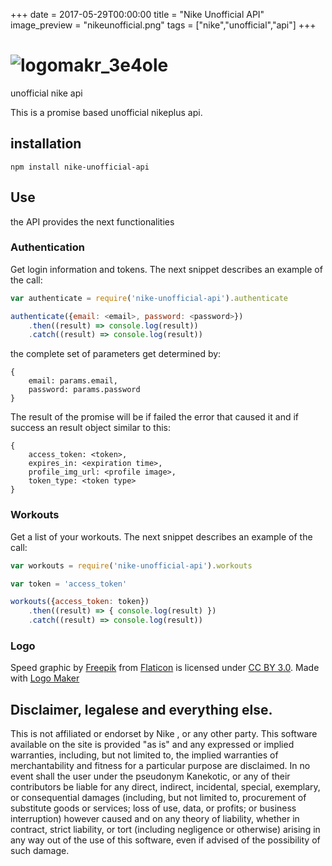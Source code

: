 +++
date = 2017-05-29T00:00:00
title = "Nike Unofficial API"
image_preview = "nikeunofficial.png"
tags = ["nike","unofficial","api"]
+++
# ![logomakr_3e4ole](https://cloud.githubusercontent.com/assets/3071208/22865444/590b48ae-f12a-11e6-921c-f7a9c4b5dd48.png)
unofficial nike api

This is a promise based unofficial nikeplus api.

## installation 

```
npm install nike-unofficial-api
```

## Use

the API provides the next functionalities

### Authentication

Get login information and tokens. The next snippet describes an example of the call:

```js
var authenticate = require('nike-unofficial-api').authenticate

authenticate({email: <email>, password: <password>})
    .then((result) => console.log(result))
    .catch((result) => console.log(result))

```

the complete set of parameters get determined by:
```
{
    email: params.email,
    password: params.password
}
```

The result of the promise will be if failed the error that caused it and if success an result object similar to this:

```
{ 
  	access_token: <token>,
  	expires_in: <expiration time>,
  	profile_img_url: <profile image>,
  	token_type: <token type>
}
```

### Workouts

Get a list of your workouts. The next snippet describes an example of the call:

```js
var workouts = require('nike-unofficial-api').workouts

var token = 'access_token'

workouts({access_token: token})
    .then((result) => { console.log(result) })
    .catch((result) => console.log(result))

```
### Logo

Speed graphic by <a href="http://www.flaticon.com/authors/freepik">Freepik</a> from <a href="http://www.flaticon.com/">Flaticon</a> is licensed under <a href="http://creativecommons.org/licenses/by/3.0/" title="Creative Commons BY 3.0">CC BY 3.0</a>. Made with <a href="http://logomakr.com" title="Logo Maker">Logo Maker</a>

## Disclaimer, legalese and everything else.

This is not affiliated or endorset by Nike , or any other party. This software available on the site is provided "as is" and any expressed or implied warranties, including, but not limited to, the implied warranties of merchantability and fitness for a particular purpose are disclaimed. In no event shall the user under the pseudonym Kanekotic, or any of their contributors be liable for any direct, indirect, incidental, special, exemplary, or consequential damages (including, but not limited to, procurement of substitute goods or services; loss of use, data, or profits; or business interruption) however caused and on any theory of liability, whether in contract, strict liability, or tort (including negligence or otherwise) arising in any way out of the use of this software, even if advised of the possibility of such damage.
